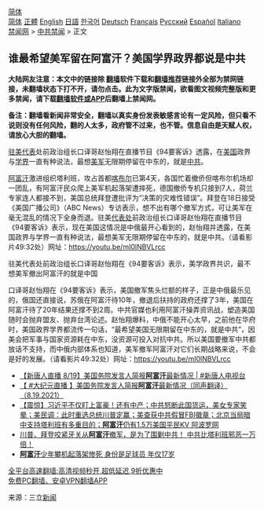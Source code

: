  <!-- 面包屑导航 --> <div class="breadcrumb"><!-- GTranslate: https://gtranslate.io/ -->  <div class="switcher notranslate">  <div class="selected">  <a href="#" onclick="return false;"> 简体</a>  </div>  <div class="option">  <a href="https://www.bannedbook.org" onclick="doGTranslate('zh-CN|zh-CN');jQuery('div.switcher div.selected a').html(jQuery(this).html());return false;" title="简体中文" class="nturl selected"> 简体</a>  <a href="https://www.bannedbook.org/zh-tw/" onclick="doGTranslate('zh-CN|zh-TW');jQuery('div.switcher div.selected a').html(jQuery(this).html());return false;" title="繁體中文" class="nturl"> 正體</a>  <a href="https://www.bannedbook.org/en/" onclick="doGTranslate('zh-CN|en');jQuery('div.switcher div.selected a').html(jQuery(this).html());return false;" title="English" class="nturl"> English</a>  <a href="https://www.bannedbook.org/ja/" onclick="doGTranslate('zh-CN|ja');jQuery('div.switcher div.selected a').html(jQuery(this).html());return false;" title="日本語" class="nturl"> 日語</a>  <a href="https://www.bannedbook.org/ko/" onclick="doGTranslate('zh-CN|ko');jQuery('div.switcher div.selected a').html(jQuery(this).html());return false;" title="한국어" class="nturl"> 한국어</a>  <a href="https://www.bannedbook.org/de/" onclick="doGTranslate('zh-CN|de');jQuery('div.switcher div.selected a').html(jQuery(this).html());return false;" title="Deutsch" class="nturl"> Deutsch</a>  <a href="https://www.bannedbook.org/fr/" onclick="doGTranslate('zh-CN|fr');jQuery('div.switcher div.selected a').html(jQuery(this).html());return false;" title="Français" class="nturl"> Français</a>  <a href="https://www.bannedbook.org/ru/" onclick="doGTranslate('zh-CN|ru');jQuery('div.switcher div.selected a').html(jQuery(this).html());return false;" title="Русский" class="nturl"> Русский</a>  <a href="https://www.bannedbook.org/es/" onclick="doGTranslate('zh-CN|es');jQuery('div.switcher div.selected a').html(jQuery(this).html());return false;" title="Español" class="nturl"> Español</a>  <a href="https://www.bannedbook.org/it/" onclick="doGTranslate('zh-CN|it');jQuery('div.switcher div.selected a').html(jQuery(this).html());return false;" title="Italiano" class="nturl"> Italiano</a>  </div>  </div>      <div class='breadcrumb-sub'><!-- Breadcrumb NavXT 6.3.0 --> <a href="https://www.bannedbook.org/" class="home">禁闻网</a> &gt; <a href="https://www.bannedbook.org/bnews/cbnews/" class="category">中共禁闻</a> &gt; 正文</div></div><h2>谁最希望美军留在阿富汗？美国学界政界都说是中共</h2> <p class="notice"><b>大陆网友注意：本文中的链接除 <a href="https://github.com/bannedbook/fanqiang" >翻墙</a>软件下载和<a href="https://github.com/killgcd/justmysocks/blob/master/README.md">翻墙推荐</a>链接外全部为禁网链接，未翻墙状态下打不开，请勿点击。此为文字版禁闻，欲看图文视频完整版和更多禁闻，请下载<a href="https://github.com/bannedbook/fanqiang">翻墙软件或APP</a>后翻墙上禁闻网。</p><p>备注：翻墙看新闻非常安全，翻墙以真实身份发表敏感言论有一定风险，但只看不说则没有任何风险，翻的人太多，政府管不过来，也不管。信息自由是天赋人权，请放心大胆的翻墙。</b></p>  <div class="entry"> <p id="summary"><a href="https://www.bannedbook.org/bnews/tag/%E9%A9%BB%E7%BE%8E%E4%BB%A3%E8%A1%A8/" class="st_tag internal_tag" rel="tag" title="标签 驻美代表 下的日志">驻美代表</a>处前政治组长口译哥赵怡翔在直播节目《94要客诉》透露，在<a href="https://www.bannedbook.org/bnews/tag/%e7%be%8e%e5%9b%bd/" class="st_tag internal_tag" rel="tag" title="标签 美国 下的日志">美国</a>政界与<a href="https://www.bannedbook.org/bnews/tag/%E5%AD%A6%E7%95%8C/" class="st_tag internal_tag" rel="tag" title="标签 学界 下的日志">学界</a>一直有种说法，最想<a href="https://www.bannedbook.org/bnews/tag/%e7%be%8e%e5%86%9b/" class="st_tag internal_tag" rel="tag" title="标签 美军 下的日志">美军</a>无限期停留在中东的，就是<a href="https://www.bannedbook.org/bnews/tag/%e4%b8%ad%e5%85%b1/" class="st_tag internal_tag" rel="tag" title="标签 中共 下的日志">中共</a>。</p> <p><a href="https://www.bannedbook.org/bnews/tag/%e9%98%bf%e5%af%8c%e6%b1%97/" class="st_tag internal_tag" rel="tag" title="标签 阿富汗 下的日志">阿富汗</a>激进组织塔利班，攻占首都<a href="https://www.bannedbook.org/bnews/tag/%E5%96%80%E5%B8%83%E5%B0%94/" class="st_tag internal_tag" rel="tag" title="标签 喀布尔 下的日志">喀布尔</a>已第4天，各国忙着撤侨但喀布尔机场却一团乱，有阿富汗民众爬上美军机起落架遭摔死，德国撤侨专机只接到7人，荷兰专家连人都接不到，美国总统拜登遭批评为“决策的灾难性错误”。拜登在18日接受《美国广播公司》（ABC News）专访表示，想不出有哪个撤军方式，可让美军在毫无混乱的情况下全身而退。驻美<a href="https://www.bannedbook.org/bnews/tag/%E4%BB%A3%E8%A1%A8%E5%A4%84/" class="st_tag internal_tag" rel="tag" title="标签 代表处 下的日志">代表处</a>前政治组长口译哥赵怡翔在直播节目《94要客诉》表示，现在美国这情况是中俄最开心看到的，赵怡翔并透露，在美国政界与学界一直有种说法，最想美军无限期停留在中东的，就是中共。（请看影片49:32处）网址：<a href="https://youtu.be/mI0lNBVLrcc">https://youtu.be/mI0lNBVLrcc</a></p>  <p>驻美代表处前政治组长口译哥赵怡翔在《94要客诉》表示，美学政界共识，最不想美军撤出阿富汗的就是中国</p> <p>口译哥赵怡翔在《94要客诉》表示，美国撤军焦头烂额的样子，正是中俄最乐见的，俄国还直接说，苏俄在阿富汗待10年，撤退后扶持的政府还撑了3年，美国在阿富汗待了20年结果还撑不到2周。中共官媒也利用阿富汗操弄资讯战，塑造美国随时会抛弃盟友、抛弃台湾论述。赵怡翔爆料，中俄不能开心太早，之前他在华府时，美国政界学界都流传一句话，“最希望美国无限期留在中东的，就是中共”，因美会把军事与国家资源耗在中东，没资源可投入对抗中共。所以美国要撤军中共都放话不支持，而中俄内部体系也知道，美军撤军阿富汗对它们长期战略来说，不会是好的发展。（请看影片49:32处）网址：<a href="https://youtu.be/mI0lNBVLrcc">https://youtu.be/mI0lNBVLrcc</a></p>  <ul class='op-related-articles' title='相关阅读'> <li><a href='https://www.bannedbook.org/bnews/bannedvideo/20210820/1609465.html' target='_blank'>【新唐人直播 8/19】美国务院发言人简报<b>阿富汗</b>最新情况 | #新唐人电视台</a></li> <li><a href='https://www.bannedbook.org/bnews/bannedvideo/20210820/1609461.html' target='_blank'>【 #大纪元直播 】美国务院发言人简报<b>阿富汗</b>最新情况（同声翻译）（8.19.2021）</a></li> <li><a href='https://www.bannedbook.org/bnews/bannedvideo/20210820/1609456.html' target='_blank'>【震惊】习近平不仅盯上富豪！还有中产；中共怒断此国货运，美女专家笑晕；美民调：此时重选总统川普定赢；美查获中共假冒FBI徽章；北京当局暗中支持塔利班有多重目的；<b>阿富汗</b>仍有1.5万美国平民KV 阿波罗网</a></li> <li><a href='https://www.bannedbook.org/bnews/bannedvideo/20210820/1609450.html' target='_blank'>川普、拜登咬紧牙关从<b>阿富汗</b>撤军，是为了围剿中共！        中共比塔利班邪恶一万倍！</a></li> <li><a href='https://www.bannedbook.org/bnews/worldnews/20210820/1609448.html' target='_blank'><b>阿富汗</b>少年攀机起落架惨死 身份是足球员 年仅17岁</a></li> </ul> <p class="texttj"> <a href="https://github.com/bannedbook/fanqiang/wiki/V2ray%E6%9C%BA%E5%9C%BA" target="_blank">全平台高速翻墙:高清视频秒开,超低延迟,9折优惠中</a><br/> <a href="https://github.com/bannedbook/fanqiang/wiki/%E7%A6%81%E9%97%BB%E7%BD%91%E5%AE%89%E5%8D%93%E7%BF%BB%E5%A2%99%E6%96%B0%E9%97%BBAPP" target="_blank">免费PC翻墙、安卓VPN翻墙APP</a></p><p> 来源：三立<span class='wp_keywordlink_affiliate'><a href="https://www.bannedbook.org/" title="新闻">新闻</a></span> </p> <a name='sharetosocial'></a>  <div style="margin-bottom:5px;padding-bottom:5px;clear:both"> <div id="archive-pix-1" class="banner-ads"> <!-- AuctionX Display platform tag START --> <div id="26318x728x90x621x_ADSLOT2" clicktrack="%%CLICK_URL_ESC%%"></div> <!-- AuctionX Display platform tag END --> </div> <div id="archive-pix-2" class="banner-ads"> <!-- AuctionX Display platform tag START --> <div id="26315x300x250x621x_ADSLOT2" clicktrack="%%CLICK_URL_ESC%%"></div> <!-- AuctionX Display platform tag END --> </div> </div>  <div id="archive-pix-1" class="banner-ads"> <!-- AuctionX Display platform tag START --> <div id="26318x728x90x621x_ADSLOT3" clicktrack="%%CLICK_URL_ESC%%"></div> <!-- AuctionX Display platform tag END --> </div> </div><!--END ENTRY--> 